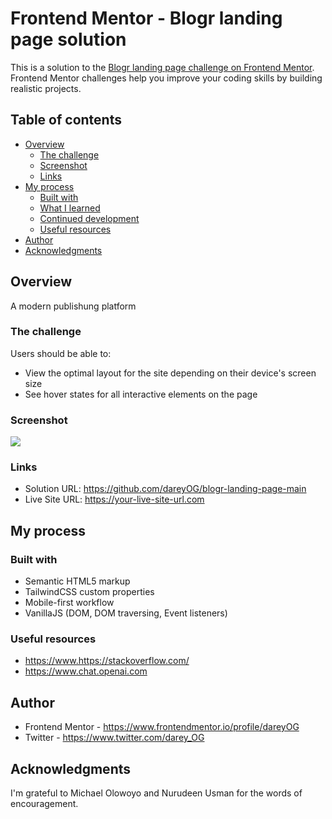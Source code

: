 # Frontend Mentor - Blogr landing page solution

This is a solution to the [Blogr landing page challenge on Frontend Mentor](https://www.frontendmentor.io/challenges/blogr-landing-page-EX2RLAApP). Frontend Mentor challenges help you improve your coding skills by building realistic projects.

## Table of contents

- [Overview](#overview)
  - [The challenge](#the-challenge)
  - [Screenshot](#screenshot)
  - [Links](#links)
- [My process](#my-process)
  - [Built with](#built-with)
  - [What I learned](#what-i-learned)
  - [Continued development](#continued-development)
  - [Useful resources](#useful-resources)
- [Author](#author)
- [Acknowledgments](#acknowledgments)

## Overview

A modern publishung platform

### The challenge

Users should be able to:

- View the optimal layout for the site depending on their device's screen size
- See hover states for all interactive elements on the page

### Screenshot

![](./screenshots)

### Links

- Solution URL: https://github.com/dareyOG/blogr-landing-page-main
- Live Site URL: https://your-live-site-url.com

## My process

### Built with

- Semantic HTML5 markup
- TailwindCSS custom properties
- Mobile-first workflow
- VanillaJS (DOM, DOM traversing, Event listeners)

### Useful resources

- https://www.https://stackoverflow.com/
- https://www.chat.openai.com

## Author

- Frontend Mentor - https://www.frontendmentor.io/profile/dareyOG
- Twitter - https://www.twitter.com/darey_OG

## Acknowledgments

I'm grateful to Michael Olowoyo and Nurudeen Usman for the words of encouragement.
